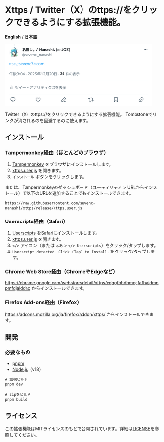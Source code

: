 # Xttps / Twitter（X）のttps://をクリックできるようにする拡張機能。

**[English](./README.md)** / **日本語**

![demo](./demo.png)

Twitter（X）のttps://をクリックできるようにする拡張機能。
Tombstoneでリンクが消されるのを回避するのに使えます。

## インストール

### Tampermonkey経由（ほとんどのブラウザ）

1. [Tampermonkey](https://www.tampermonkey.net/) をブラウザにインストールします。
2. [xttps.user.js](https://github.com/sevenc-nanashi/xttps/raw/release/xttps.user.js) を開きます。
3. `インストール` ボタンをクリックします。

または、Tampermonkeyのダッシュボード（ユーティリティ > URLからインストール）で以下のURLを追加することでもインストールできます。

```
https://raw.githubusercontent.com/sevenc-nanashi/xttps/release/xttps.user.js
```

### Userscripts経由（Safari）

1. [Userscripts](https://itunes.apple.com/us/app/userscripts/id1463298887) をSafariにインストールします。
2. [xttps.user.js](https://github.com/sevenc-nanashi/xttps/raw/release/xttps.user.js) を開きます。
3. `</>` アイコン（または `ぁあ` > `</> Userscripts`）をクリック/タップします。
4. `Userscript detected. Click (Tap) to Install.` をクリック/タップします。

### Chrome Web Store経由（ChromeやEdgeなど）

<https://chrome.google.com/webstore/detail/xttps/edggfhhdbmcgfafbajdmnpmfdjalddnc> からインストールできます。

### Firefox Add-ons経由（Firefox）

<https://addons.mozilla.org/ja/firefox/addon/xttps/> からインストールできます。

## 開発

### 必要なもの

- [pnpm](https://pnpm.io/)
- [Node.js](https://nodejs.org/)（v18）

```
# 監視ビルド
pnpm dev

# zipをビルド
pnpm build
```

## ライセンス

この拡張機能はMITライセンスのもとで公開されています。詳細は[LICENSE](LICENSE)を参照してください。
